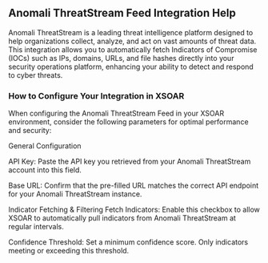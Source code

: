 ## Anomali ThreatStream Feed Integration Help

Anomali ThreatStream is a leading threat intelligence platform designed to help organizations collect, analyze, and act on vast amounts of threat data. 
This integration allows you to automatically fetch Indicators of Compromise (IOCs) such as IPs, domains, URLs, and file hashes directly into your security operations platform, enhancing your ability to detect and respond to cyber threats.

### How to Configure Your Integration in XSOAR
When configuring the Anomali ThreatStream Feed in your XSOAR environment, consider the following parameters for optimal performance and security:

General Configuration

API Key: Paste the API key you retrieved from your Anomali ThreatStream account into this field.

Base URL: Confirm that the pre-filled URL matches the correct API endpoint for your Anomali ThreatStream instance.

Indicator Fetching & Filtering
Fetch Indicators: Enable this checkbox to allow XSOAR to automatically pull indicators from Anomali ThreatStream at regular intervals.

Confidence Threshold: Set a minimum confidence score. Only indicators meeting or exceeding this threshold.
